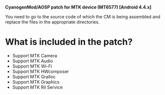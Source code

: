 **CyanogenMod/AOSP patch for MTK device (MT6577) [Android 4.4.x]**


You need to go to the source code of which the CM is being assembled and replace the files in the appropriate directories.


What is included in the patch?
===========
- Support MTK Camera
- Support MTK Audio
- Support MTK Wi-Fi
- Support MTK HWcomposer
- Support MTK Gralloc
- Support MTK Graphics
- Support MTK Ril Service